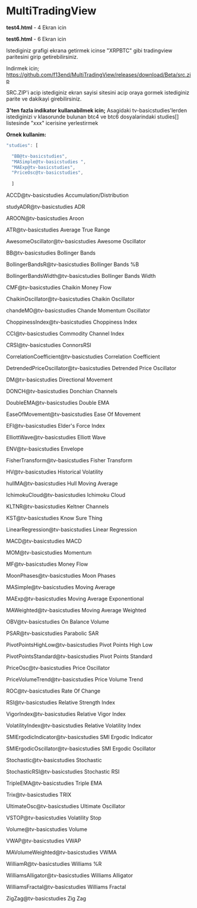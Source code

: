 # MultiTradingView

**test4.html** - 4 Ekran icin

**test6.html** - 6 Ekran icin

Istediginiz grafigi ekrana getirmek icinse "XRPBTC" gibi tradingview paritesini girip getirebilirsiniz.

Indirmek icin; https://github.com/f13end/MultiTradingView/releases/download/Beta/src.zip

SRC.ZIP'i acip istediginiz ekran sayisi sitesini acip oraya gormek istediginiz parite ve dakikayi girebilirsiniz.


**3'ten fazla indikator kullanabilmek icin;**
Asagidaki tv-basicstudies'lerden istediginizi v klasorunde bulunan btc4 ve btc6 dosyalarindaki studies[] listesinde "xxx" icerisine yerlestirmek

**Ornek kullanim:**
```javascript
"studies": [

  "BB@tv-basicstudies",
  "MASimple@tv-basicstudies	",
  "MAExp@tv-basicstudies",
  "PriceOsc@tv-basicstudies",
						
  ]
```

ACCD@tv-basicstudies
Accumulation/Distribution

studyADR@tv-basicstudies
ADR

AROON@tv-basicstudies
Aroon

ATR@tv-basicstudies
Average True Range

AwesomeOscillator@tv-basicstudies
Awesome Oscillator

BB@tv-basicstudies
Bollinger Bands

BollingerBandsR@tv-basicstudies
Bollinger Bands %B

BollingerBandsWidth@tv-basicstudies
Bollinger Bands Width

CMF@tv-basicstudies
Chaikin Money Flow

ChaikinOscillator@tv-basicstudies
Chaikin Oscillator

chandeMO@tv-basicstudies
Chande Momentum Oscillator

ChoppinessIndex@tv-basicstudies
Choppiness Index

CCI@tv-basicstudies
Commodity Channel Index

CRSI@tv-basicstudies
ConnorsRSI

CorrelationCoefficient@tv-basicstudies
Correlation Coefficient

DetrendedPriceOscillator@tv-basicstudies
Detrended Price Oscillator

DM@tv-basicstudies
Directional Movement

DONCH@tv-basicstudies
Donchian Channels

DoubleEMA@tv-basicstudies
Double EMA

EaseOfMovement@tv-basicstudies
Ease Of Movement

EFI@tv-basicstudies
Elder's Force Index

ElliottWave@tv-basicstudies
Elliott Wave

ENV@tv-basicstudies
Envelope

FisherTransform@tv-basicstudies
Fisher Transform

HV@tv-basicstudies
Historical Volatility

hullMA@tv-basicstudies
Hull Moving Average

IchimokuCloud@tv-basicstudies
Ichimoku Cloud

KLTNR@tv-basicstudies
Keltner Channels

KST@tv-basicstudies
Know Sure Thing

LinearRegression@tv-basicstudies
Linear Regression

MACD@tv-basicstudies
MACD

MOM@tv-basicstudies
Momentum

MF@tv-basicstudies
Money Flow

MoonPhases@tv-basicstudies
Moon Phases

MASimple@tv-basicstudies
Moving Average

MAExp@tv-basicstudies
Moving Average Exponentional

MAWeighted@tv-basicstudies
Moving Average Weighted

OBV@tv-basicstudies
On Balance Volume

PSAR@tv-basicstudies
Parabolic SAR

PivotPointsHighLow@tv-basicstudies
Pivot Points High Low

PivotPointsStandard@tv-basicstudies
Pivot Points Standard

PriceOsc@tv-basicstudies
Price Oscillator

PriceVolumeTrend@tv-basicstudies
Price Volume Trend

ROC@tv-basicstudies
Rate Of Change

RSI@tv-basicstudies
Relative Strength Index

VigorIndex@tv-basicstudies
Relative Vigor Index

VolatilityIndex@tv-basicstudies
Relative Volatility Index

SMIErgodicIndicator@tv-basicstudies
SMI Ergodic Indicator

SMIErgodicOscillator@tv-basicstudies
SMI Ergodic Oscillator

Stochastic@tv-basicstudies
Stochastic

StochasticRSI@tv-basicstudies
Stochastic RSI

TripleEMA@tv-basicstudies
Triple EMA

Trix@tv-basicstudies
TRIX

UltimateOsc@tv-basicstudies
Ultimate Oscillator

VSTOP@tv-basicstudies
Volatility Stop

Volume@tv-basicstudies
Volume

VWAP@tv-basicstudies
VWAP

MAVolumeWeighted@tv-basicstudies
VWMA

WilliamR@tv-basicstudies
Williams %R

WilliamsAlligator@tv-basicstudies
Williams Alligator

WilliamsFractal@tv-basicstudies
Williams Fractal

ZigZag@tv-basicstudies
Zig Zag
